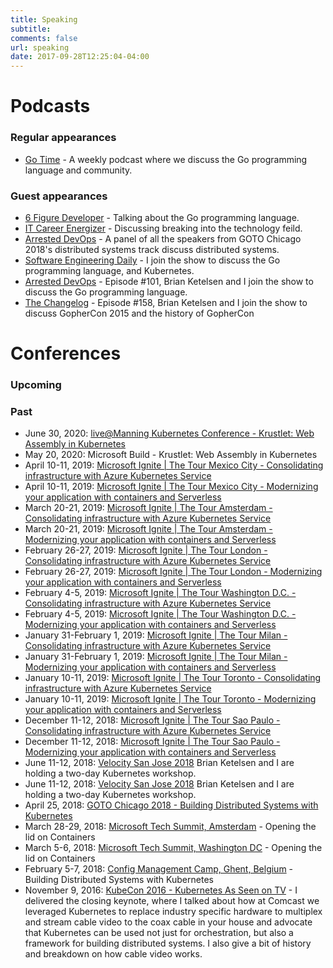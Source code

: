 ```yaml
---
title: Speaking
subtitle: 
comments: false
url: speaking
date: 2017-09-28T12:25:04-04:00
---
```

# Podcasts
### Regular appearances
- [Go Time](https://gotime.fm) - A weekly podcast where we discuss the Go programming language and community.

### Guest appearances
- [6 Figure Developer](https://6figuredev.com/podcast/episode-139-talking-go-with-erik-st-martin/) - Talking about the Go programming language.
- [IT Career Energizer](https://itcareerenergizer.com/episode-231-persevere-network-continue-explore-new-tech-erik-st-martin/) - Discussing breaking into the technology feild.
- [Arrested DevOps](https://www.youtube.com/watch?v=rT_cPdMqg5A) - A panel of all the speakers from GOTO Chicago 2018's distributed systems track discuss distributed systems.
- [Software Engineering Daily](https://softwareengineeringdaily.com/2018/04/11/go-systems-with-erik-st-martin/) - I join the show to discuss the Go programming language, and Kubernetes.
- [Arrested DevOps](https://www.arresteddevops.com/gophers/) - Episode #101, Brian Ketelsen and I join the show to discuss the Go programming language.
- [The Changelog](https://changelog.com/podcast/158) - Episode #158, Brian Ketelsen and I join the show to discuss GopherCon 2015 and the history of GopherCon

# Conferences
### Upcoming

### Past
- June 30, 2020: [live@Manning Kubernetes Conference - Krustlet: Web Assembly in Kubernetes](https://www.youtube.com/watch?v=DWCrP41SjbM&feature=youtu.be&t=4091)
- May 20, 2020: Microsoft Build - Krustlet: Web Assembly in Kubernetes
- April 10-11, 2019: [Microsoft Ignite | The Tour Mexico City - Consolidating infrastructure with Azure Kubernetes Service](https://techcommunity.microsoft.com/t5/Microsoft-Ignite-The-Tour/Consolidating-infrastructure-with-Azure-Kubernetes-Service/m-p/284154)
- April 10-11, 2019: [Microsoft Ignite | The Tour Mexico City - Modernizing your application with containers and Serverless](https://techcommunity.microsoft.com/t5/Microsoft-Ignite-The-Tour/Modernizing-your-application-with-containers-and-Serverless/m-p/284152/)
- March 20-21, 2019: [Microsoft Ignite | The Tour Amsterdam - Consolidating infrastructure with Azure Kubernetes Service](https://techcommunity.microsoft.com/t5/Microsoft-Ignite-The-Tour/Consolidating-infrastructure-with-Azure-Kubernetes-Service/m-p/284154)
- March 20-21, 2019: [Microsoft Ignite | The Tour Amsterdam - Modernizing your application with containers and Serverless](https://techcommunity.microsoft.com/t5/Microsoft-Ignite-The-Tour/Modernizing-your-application-with-containers-and-Serverless/m-p/284152/)
- February 26-27, 2019: [Microsoft Ignite | The Tour London - Consolidating infrastructure with Azure Kubernetes Service](https://techcommunity.microsoft.com/t5/Microsoft-Ignite-The-Tour/Consolidating-infrastructure-with-Azure-Kubernetes-Service/m-p/284154)
- February 26-27, 2019: [Microsoft Ignite | The Tour London - Modernizing your application with containers and Serverless](https://techcommunity.microsoft.com/t5/Microsoft-Ignite-The-Tour/Modernizing-your-application-with-containers-and-Serverless/m-p/284152/)
- February 4-5, 2019: [Microsoft Ignite | The Tour Washington D.C. - Consolidating infrastructure with Azure Kubernetes Service](https://techcommunity.microsoft.com/t5/Microsoft-Ignite-The-Tour/Consolidating-infrastructure-with-Azure-Kubernetes-Service/m-p/284154)
- February 4-5, 2019: [Microsoft Ignite | The Tour Washington D.C. - Modernizing your application with containers and Serverless](https://techcommunity.microsoft.com/t5/Microsoft-Ignite-The-Tour/Modernizing-your-application-with-containers-and-Serverless/m-p/284152/)
- January 31-February 1, 2019: [Microsoft Ignite | The Tour Milan - Consolidating infrastructure with Azure Kubernetes Service](https://techcommunity.microsoft.com/t5/Microsoft-Ignite-The-Tour/Consolidating-infrastructure-with-Azure-Kubernetes-Service/m-p/284154)
- January 31-February 1, 2019: [Microsoft Ignite | The Tour Milan - Modernizing your application with containers and Serverless](https://techcommunity.microsoft.com/t5/Microsoft-Ignite-The-Tour/Modernizing-your-application-with-containers-and-Serverless/m-p/284152/)
- January 10-11, 2019: [Microsoft Ignite | The Tour Toronto - Consolidating infrastructure with Azure Kubernetes Service](https://techcommunity.microsoft.com/t5/Microsoft-Ignite-The-Tour/Consolidating-infrastructure-with-Azure-Kubernetes-Service/m-p/284154)
- January 10-11, 2019: [Microsoft Ignite | The Tour Toronto - Modernizing your application with containers and Serverless](https://techcommunity.microsoft.com/t5/Microsoft-Ignite-The-Tour/Modernizing-your-application-with-containers-and-Serverless/m-p/284152/)
- December 11-12, 2018: [Microsoft Ignite | The Tour Sao Paulo - Consolidating infrastructure with Azure Kubernetes Service](https://techcommunity.microsoft.com/t5/Microsoft-Ignite-The-Tour/Consolidating-infrastructure-with-Azure-Kubernetes-Service/m-p/284154)
- December 11-12, 2018: [Microsoft Ignite | The Tour Sao Paulo - Modernizing your application with containers and Serverless](https://techcommunity.microsoft.com/t5/Microsoft-Ignite-The-Tour/Modernizing-your-application-with-containers-and-Serverless/m-p/284152/)
- June 11-12, 2018: [Velocity San Jose 2018](https://conferences.oreilly.com/velocity/vl-ca/public/schedule/detail/66932) Brian Ketelsen and I are holding a two-day Kubernetes workshop.
- June 11-12, 2018: [Velocity San Jose 2018](https://conferences.oreilly.com/velocity/vl-ca/public/schedule/detail/66932) Brian Ketelsen and I are holding a two-day Kubernetes workshop.
- April 25, 2018: [GOTO Chicago 2018 - Building Distributed Systems with Kubernetes](https://gotochgo.com/2018/sessions/347)
- March 28-29, 2018: [Microsoft Tech Summit, Amsterdam](https://www.microsoft.com/nl-nl/techsummit/amsterdam) - Opening the lid on Containers
- March 5-6, 2018: [Microsoft Tech Summit, Washington DC](https://www.microsoft.com/en-us/techsummit/washington-dc) - Opening the lid on Containers
- February 5-7, 2018: [Config Management Camp, Ghent, Belgium](http://cfgmgmtcamp.eu/)  - Building Distributed Systems with Kubernetes
- November 9, 2016: [KubeCon 2016 - Kubernetes As Seen on TV](https://youtu.be/7g4da6-JXfE) - I delivered the closing keynote, where I talked about how at Comcast we leveraged Kubernetes to replace industry specific hardware to multiplex and stream cable video to the coax cable in your house and advocate that Kubernetes can be used not just for orchestration, but also a framework for building distributed systems. I also give a bit of history and breakdown on how cable video works.